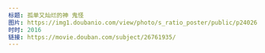 ```yaml
---
标题: 孤单又灿烂的神 鬼怪
图片: https://img1.doubanio.com/view/photo/s_ratio_poster/public/p2402645080.jpg
时时: 2016
链接: https://movie.douban.com/subject/26761935/
---
```

